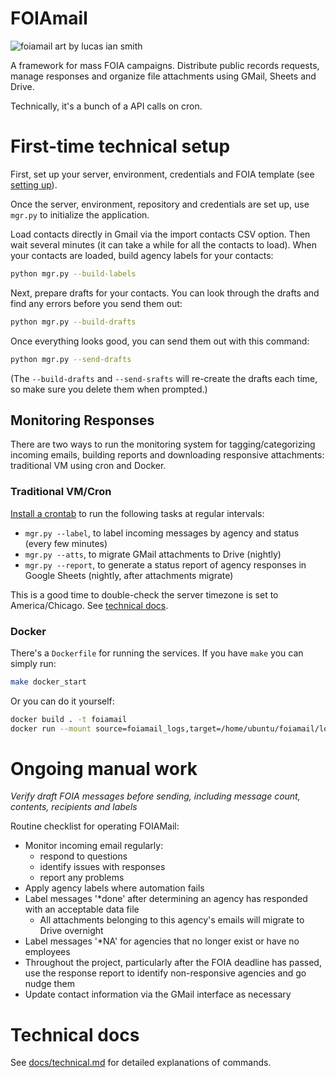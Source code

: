 # FOIAmail

![foiamail art by lucas ian smith](https://github.com/bettergov/foiamail/blob/master/IMG_0441_01.jpg)

A framework for mass FOIA campaigns. Distribute public records requests, manage responses and organize file attachments using GMail, Sheets and Drive.

Technically, it's a bunch of a API calls on cron.

# First-time technical setup

First, set up your server, environment, credentials and FOIA template (see [setting up](docs/setting-up.md)).

Once the server, environment, repository and credentials are set up, use `mgr.py` to initialize the application.

Load contacts directly in Gmail via the import contacts CSV option. Then wait several minutes (it can take a while for all the contacts to load). When your contacts are loaded, build agency labels for your contacts:

```bash
python mgr.py --build-labels
```

Next, prepare drafts for your contacts. You can look through the drafts and find any errors before you send them out:

```bash
python mgr.py --build-drafts
```

Once everything looks good, you can send them out with this command:

```bash
python mgr.py --send-drafts
```

(The `--build-drafts` and `--send-srafts` will re-create the drafts each time, so make sure you delete them when prompted.)

## Monitoring Responses

There are two ways to run the monitoring system for tagging/categorizing incoming emails, building reports and downloading responsive attachments: traditional VM using cron and Docker.

### Traditional VM/Cron

[Install a crontab](http://www.ubuntututorials.com/use-crontab-ubuntu/) to run the following tasks at regular intervals:
- `mgr.py --label`, to label incoming messages by agency and status (every few minutes)
- `mgr.py --atts`, to migrate GMail attachments to Drive (nightly)
- `mgr.py --report`, to generate a status report of agency responses in Google Sheets (nightly, after attachments migrate)

This is a good time to double-check the server timezone is set to America/Chicago. See [technical docs](docs/technical.md).

### Docker

There's a `Dockerfile` for running the services. If you have `make` you can simply run:

```bash
make docker_start
```

Or you can do it yourself:

```bash
docker build . -t foiamail
docker run --mount source=foiamail_logs,target=/home/ubuntu/foiamail/log/logs -t foiamail
```

# Ongoing manual work

_Verify draft FOIA messages before sending, including message count, contents, recipients and labels_  

Routine checklist for operating FOIAMail:
- Monitor incoming email regularly:
  - respond to questions 
  - identify issues with responses
  - report any problems
- Apply agency labels where automation fails
- Label messages '\*done' after determining an agency has responded with an acceptable data file
  - All attachments belonging to this agency's emails will migrate to Drive overnight
- Label messages '\*NA' for agencies that no longer exist or have no employees
- Throughout the project, particularly after the FOIA deadline has passed, use the response report to identify non-responsive agencies and go nudge them
- Update contact information via the GMail interface as necessary

# Technical docs

See [docs/technical.md](docs/technical.md) for detailed explanations of commands.
